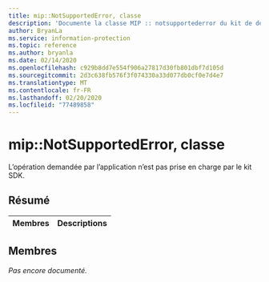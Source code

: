 ```yaml
---
title: mip::NotSupportedError, classe
description: 'Documente la classe MIP :: notsupportederror du kit de développement logiciel (SDK) Microsoft Information Protection (MIP).'
author: BryanLa
ms.service: information-protection
ms.topic: reference
ms.author: bryanla
ms.date: 02/14/2020
ms.openlocfilehash: c929b8dd7e554f906a27817d30fb801dbf7d105d
ms.sourcegitcommit: 2d3c638fb576f3f074330a33d077db0cf0e7d4e7
ms.translationtype: MT
ms.contentlocale: fr-FR
ms.lasthandoff: 02/20/2020
ms.locfileid: "77489858"
---
```

# <a name="class-mipnotsupportederror"></a>mip::NotSupportedError, classe 
L’opération demandée par l’application n’est pas prise en charge par le kit SDK.
  
## <a name="summary"></a>Résumé
 Membres                        | Descriptions                                
--------------------------------|---------------------------------------------
  
## <a name="members"></a>Membres
_Pas encore documenté._

